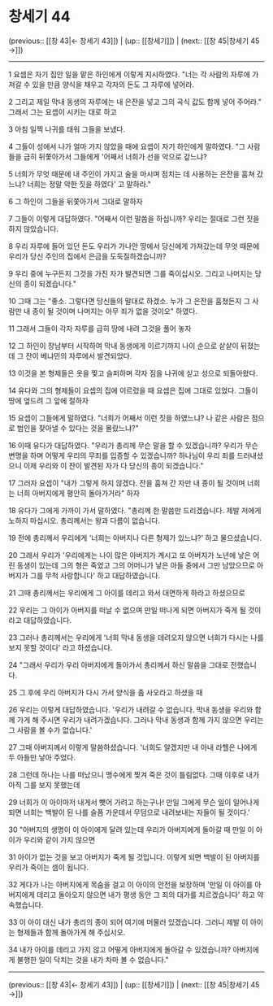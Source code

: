 # 창세기 44

(previous:: [[창 43|← 창세기 43]]) | (up:: [[창세기]]) | (next:: [[창 45|창세기 45 →]])

***




1 
요셉은 자기 집안 일을 맡은 하인에게 이렇게 지시하였다. "너는 각 사람의 자루에 가져갈 수 있을 만큼 양식을 채우고 각자의 돈도 그 자루에 넣어라. 



2 
그리고 제일 막내 동생의 자루에는 내 은잔을 넣고 그의 곡식 값도 함께 넣어 주어라." 그래서 그는 요셉이 시키는 대로 하고 



3 
아침 일찍 나귀를 태워 그들을 보냈다. 



4 
그들이 성에서 나가 얼마 가지 않았을 때에 요셉이 자기 하인에게 말하였다. "그 사람들을 급히 뒤쫓아가서 그들에게 '어째서 너희가 선을 악으로 갚느냐? 



5 
너희가 무엇 때문에 내 주인이 가지고 술을 마시며 점치는 데 사용하는 은잔을 훔쳐 갔느냐? 너희는 정말 악한 짓을 하였다' 고 말하라." 



6 
그 하인이 그들을 뒤쫓아가서 그대로 말하자 



7 
그들이 이렇게 대답하였다. "어째서 이런 말씀을 하십니까? 우리는 절대로 그런 짓을 하지 않았습니다. 



8 
우리 자루에 들어 있던 돈도 우리가 가나안 땅에서 당신에게 가져갔는데 무엇 때문에 우리가 당신 주인의 집에서 은금을 도둑질하겠습니까? 



9 
우리 중에 누구든지 그것을 가진 자가 발견되면 그를 죽이십시오. 그리고 나머지는 당신의 종이 되겠습니다." 



10 
그때 그는 "좋소. 그렇다면 당신들의 말대로 하겠소. 누가 그 은잔을 훔쳤든지 그 사람만 내 종이 될 것이며 나머지는 아무 죄가 없을 것이오" 하였다. 



11 
그래서 그들이 각자 자루를 급히 땅에 내려 그것을 풀어 놓자 



12 
그 하인이 장남부터 시작하여 막내 동생에게 이르기까지 나이 순으로 샅샅이 뒤졌는데 그 잔이 베냐민의 자루에서 발견되었다. 



13 
이것을 본 형제들은 옷을 찢고 슬퍼하며 각자 짐을 나귀에 싣고 성으로 되돌아왔다. 



14 
유다와 그의 형제들이 요셉의 집에 이르렀을 때 요셉은 집에 그대로 있었다. 그들이 땅에 엎드려 그 앞에 절하자 



15 
요셉이 그들에게 말하였다. "너희가 어째서 이런 짓을 하였느냐? 나 같은 사람은 점으로 범인을 찾아낼 수 있다는 것을 몰랐느냐?" 



16 
이때 유다가 대답하였다. "우리가 총리께 무슨 말을 할 수 있겠습니까? 우리가 무슨 변명을 하며 어떻게 우리의 무죄를 입증할 수 있겠습니까? 하나님이 우리 죄를 드러내셨으니 이제 우리와 이 잔이 발견된 자가 다 당신의 종이 되겠습니다." 



17 
그러자 요셉이 "내가 그렇게 하지 않겠다. 잔을 훔쳐 간 자만 내 종이 될 것이며 너희는 너희 아버지에게 평안히 돌아가거라" 하자 



18 
유다가 그에게 가까이 가서 말하였다. "총리께 한 말씀만 드리겠습니다. 제발 저에게 노하지 마십시오. 총리께서는 왕과 다름이 없습니다. 



19 
전에 총리께서 우리에게 '너희는 아버지나 다른 형제가 있느냐?' 하고 물으셨습니다. 



20 
그래서 우리가 '우리에게는 나이 많은 아버지가 계시고 또 아버지가 노년에 낳은 어린 동생이 있는데 그의 형은 죽었고 그의 어머니가 낳은 아들 중에서 그만 남았으므로 아버지가 그를 무척 사랑합니다' 하고 대답하였습니다. 



21 
그때 총리께서는 우리에게 그 아이를 데리고 와서 대면하게 하라고 하셨으므로 



22 
우리는 그 아이가 아버지를 떠날 수 없으며 만일 떠나게 되면 아버지가 죽게 될 것이라고 대답하였습니다. 



23 
그러나 총리께서는 우리에게 '너희 막내 동생을 데려오지 않으면 너희가 다시는 나를 보지 못할 것이다' 라고 하셨습니다. 



24 
"그래서 우리가 우리 아버지에게 돌아가서 총리께서 하신 말씀을 그대로 전했습니다. 



25 
그 후에 우리 아버지가 다시 가서 양식을 좀 사오라고 하셨을 때 



26 
우리는 이렇게 대답하였습니다. '우리가 내려갈 수 없습니다. 막내 동생을 우리와 함께 가게 해 주시면 우리가 내려가겠습니다. 그러나 막내 동생과 함께 가지 않으면 우리는 그 사람을 볼 수가 없습니다.' 



27 
그때 아버지께서 이렇게 말씀하셨습니다. '너희도 알겠지만 내 아내 라헬은 나에게 두 아들만 낳아 주었다. 



28 
그런데 하나는 나를 떠났으니 맹수에게 찢겨 죽은 것이 틀림없다. 그때 이후로 내가 아직 그를 보지 못했는데 



29 
너희가 이 아이마저 내게서 뺏어 가려고 하는구나! 만일 그에게 무슨 일이 일어나게 되면 너희는 백발이 된 나를 슬픔 가운데서 무덤으로 내려보내는 자들이 될 것이다.' 



30 
"아버지의 생명이 이 아이에게 달려 있는데 우리가 아버지에게 돌아갈 때 만일 이 아이가 우리와 같이 가지 않으면 



31 
아이가 없는 것을 보고 아버지가 죽게 될 것입니다. 이렇게 되면 백발이 된 아버지를 우리가 죽이는 셈이 됩니다. 



32 
게다가 나는 아버지에게 목숨을 걸고 이 아이의 안전을 보장하며 '만일 이 아이를 아버지에게 데리고 돌아오지 않으면 내가 평생 동안 그 죄의 대가를 치르겠습니다' 하고 약속했습니다. 



33 
이 아이 대신 내가 총리의 종이 되어 여기에 머물러 있겠습니다. 그러니 제발 이 아이는 형제들과 함께 돌아가게 해 주십시오. 



34 
내가 아이를 데리고 가지 않고 어떻게 아버지에게 돌아갈 수 있겠습니까? 아버지에게 불행한 일이 닥치는 것을 내가 차마 볼 수 없습니다."

***

(previous:: [[창 43|← 창세기 43]]) | (up:: [[창세기]]) | (next:: [[창 45|창세기 45 →]])

